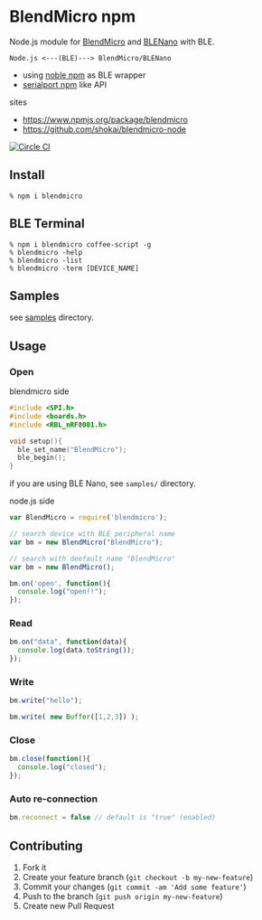 BlendMicro npm
==============
Node.js module for [BlendMicro](http://redbearlab.com/blendmicro/) and [BLENano](http://redbearlab.com/blenano) with BLE.

    Node.js <---(BLE)---> BlendMicro/BLENano

- using [noble npm](http://npmjs.org/package/noble) as BLE wrapper
- [serialport npm](https://www.npmjs.org/package/serialport) like API

sites

- https://www.npmjs.org/package/blendmicro
- https://github.com/shokai/blendmicro-node

[![Circle CI](https://circleci.com/gh/shokai/blendmicro-node.svg?style=svg)](https://circleci.com/gh/shokai/blendmicro-node)

Install
-------

    % npm i blendmicro


BLE Terminal
------------

    % npm i blendmicro coffee-script -g
    % blendmicro -help
    % blendmicro -list
    % blendmicro -term [DEVICE_NAME]


Samples
-------

see [samples](https://github.com/shokai/blendmicro-node/tree/master/samples) directory.


Usage
-----

### Open

blendmicro side

```c
#include <SPI.h>
#include <boards.h>
#include <RBL_nRF8001.h>

void setup(){
  ble_set_name("BlendMicro");
  ble_begin();
}
```
if you are using BLE Nano, see `samples/` directory.

node.js side

```javascript
var BlendMicro = require('blendmicro');

// search device with BLE peripheral name
var bm = new BlendMicro("BlendMicro");

// search with deefault name "BlendMicro"
var bm = new BlendMicro();

bm.on('open', function(){
  console.log("open!!");
});
```


### Read

```javascript
bm.on("data", function(data){
  console.log(data.toString());
});
```

### Write

```javascript
bm.write("hello");

bm.write( new Buffer([1,2,3]) );
```

### Close

```javascript
bm.close(function(){
  console.log("closed");
});
```

### Auto re-connection

```javascript
bm.reconnect = false // default is "true" (enabled)
```

Contributing
------------
1. Fork it
2. Create your feature branch (`git checkout -b my-new-feature`)
3. Commit your changes (`git commit -am 'Add some feature'`)
4. Push to the branch (`git push origin my-new-feature`)
5. Create new Pull Request
